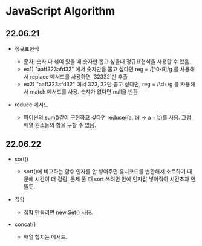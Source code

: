 # JavaScript Algorithm 

## 22.06.21

- 정규표현식
    - 문자, 숫자 다 섞여 있을 때 숫자만 뽑고 싶을때 정규표현식을 사용할 수 있음.
    - ex1) "aaff323afd32" 에서 숫자만을 뽑고 싶다면 reg = /[^0-9]/g 를 사용해서 replace 메서드를 사용하면 '32332'만 추출
    - ex2) "aaff323afd32" 에서 323, 32만 뽑고 싶다면, reg = /\d+/g 를 사용해서 match 메서드를 사용. 숫자가 없다면 null을 반환

- reduce 메서드
    - 파이썬의 sum()같이 구현하고 싶다면 reduce((a, b) => a + b)를 사용. 그럼 배열 원소들의 합을 구할 수 있음.

## 22.06.22

- sort()
    - sort()에 비교하는 함수 인자를 안 넣어주면 유니코드를 변환해서 소트하기 때문에 시간이 더 걸림. 문제 풀 때 sort 쓰려면 안에 인자값 넣어줘야 시간초과 안 뜰듯.

- 집합
    - 집합 만들려면 new Set() 사용.

- concat()
    - 배열 합치는 메서드.